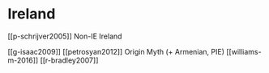# Ireland

[[p-schrijver2005]] Non-IE Ireland

[[g-isaac2009]]
[[petrosyan2012]] Origin Myth (+ Armenian, PIE)
[[williams-m-2016]]
[[r-bradley2007]]